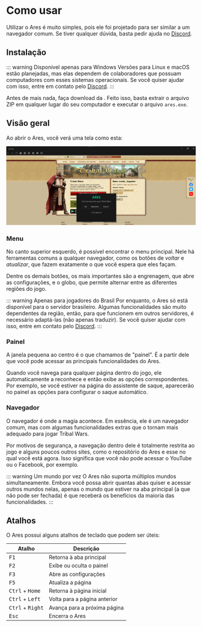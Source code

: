 <script setup>
import DownloadLink from '../components/DownloadLink.vue';
</script>

# Como usar
Utilizar o Ares é muito simples, pois ele foi projetado para ser similar a um navegador comum. Se tiver qualquer dúvida, basta pedir ajuda no [Discord](https://discord.gg/tNQbrqbmdK).

## Instalação
::: warning Disponível apenas para Windows
Versões para Linux e macOS estão planejadas, mas elas dependem de colaboradores que possuam computadores com esses sistemas operacionais. Se você quiser ajudar com isso, entre em contato pelo [Discord](https://discord.gg/tNQbrqbmdK).
:::

Antes de mais nada, faça download da <DownloadLink textContent="versão mais recente do Ares" />. Feito isso, basta extrair o arquivo ZIP em qualquer lugar do seu computador e executar o arquivo `ares.exe`.

## Visão geral
Ao abrir o Ares, você verá uma tela como esta:

![Tela inicial do Ares](/screenshots/ares-home.png)

### Menu
No canto superior esquerdo, é possível encontrar o menu principal. Nele há ferramentas comuns a qualquer navegador, como os botões de *voltar* e *atualizar*, que fazem exatamente o que você espera que eles façam.

Dentre os demais botões, os mais importantes são a engrenagem, que abre as configurações, e o globo, que permite alternar entre as diferentes regiões do jogo.

::: warning Apenas para jogadores do Brasil
Por enquanto, o Ares só está disponível para o servidor brasileiro. Algumas funcionalidades são muito dependentes da região, então, para que funcionem em outros servidores, é necessário adaptá-las (não apenas traduzir). Se você quiser ajudar com isso, entre em contato pelo [Discord](https://discord.gg/tNQbrqbmdK).
:::

### Painel
A janela pequena ao centro é o que chamamos de "painel". É a partir dele que você pode acessar as principais funcionalidades do Ares.

Quando você navega para qualquer página dentro do jogo, ele automaticamente a reconhece e então exibe as opções correspondentes. Por exemplo, se você estiver na página do assistente de saque, aparecerão no painel as opções para configurar o saque automático.

### Navegador
O navegador é onde a magia acontece. Em essência, ele é um navegador comum, mas com algumas funcionalidades extras que o tornam mais adequado para jogar Tribal Wars.

Por motivos de segurança, a navegação dentro dele é totalmente restrita ao jogo e alguns poucos outros sites, como o repositório do Ares e esse no qual você está agora. Isso significa que você não pode acessar o YouTube ou o Facebook, por exemplo.

::: warning Um mundo por vez
O Ares não suporta múltiplos mundos simultaneamente. Embora você possa abrir quantas abas quiser e acessar outros mundos nelas, apenas o mundo que estiver na aba principal (a que não pode ser fechada) é que receberá os benefícios da maioria das funcionalidades.
:::

## Atalhos
O Ares possui alguns atalhos de teclado que podem ser úteis:

| Atalho | Descrição |
| --- | --- |
| <kbd>F1</kbd> | Retorna à aba principal |
| <kbd>F2</kbd> | Exibe ou oculta o painel |
| <kbd>F3</kbd> | Abre as configurações |
| <kbd>F5</kbd> | Atualiza a página |
| <kbd>Ctrl</kbd> + <kbd>Home</kbd> | Retorna à página inicial |
| <kbd>Ctrl</kbd> + <kbd>Left</kbd> | Volta para a página anterior |
| <kbd>Ctrl</kbd> + <kbd>Right</kbd> | Avança para a próxima página |
| <kbd>Esc</kbd> | Encerra o Ares |